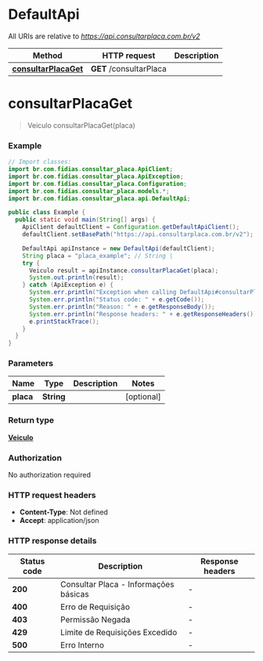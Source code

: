 # DefaultApi

All URIs are relative to *https://api.consultarplaca.com.br/v2*

Method | HTTP request | Description
------------- | ------------- | -------------
[**consultarPlacaGet**](DefaultApi.md#consultarPlacaGet) | **GET** /consultarPlaca | 


<a name="consultarPlacaGet"></a>
# **consultarPlacaGet**
> Veiculo consultarPlacaGet(placa)



### Example
```java
// Import classes:
import br.com.fidias.consultar_placa.ApiClient;
import br.com.fidias.consultar_placa.ApiException;
import br.com.fidias.consultar_placa.Configuration;
import br.com.fidias.consultar_placa.models.*;
import br.com.fidias.consultar_placa.api.DefaultApi;

public class Example {
  public static void main(String[] args) {
    ApiClient defaultClient = Configuration.getDefaultApiClient();
    defaultClient.setBasePath("https://api.consultarplaca.com.br/v2");

    DefaultApi apiInstance = new DefaultApi(defaultClient);
    String placa = "placa_example"; // String | 
    try {
      Veiculo result = apiInstance.consultarPlacaGet(placa);
      System.out.println(result);
    } catch (ApiException e) {
      System.err.println("Exception when calling DefaultApi#consultarPlacaGet");
      System.err.println("Status code: " + e.getCode());
      System.err.println("Reason: " + e.getResponseBody());
      System.err.println("Response headers: " + e.getResponseHeaders());
      e.printStackTrace();
    }
  }
}
```

### Parameters

Name | Type | Description  | Notes
------------- | ------------- | ------------- | -------------
 **placa** | **String**|  | [optional]

### Return type

[**Veiculo**](Veiculo.md)

### Authorization

No authorization required

### HTTP request headers

 - **Content-Type**: Not defined
 - **Accept**: application/json

### HTTP response details
| Status code | Description | Response headers |
|-------------|-------------|------------------|
**200** | Consultar Placa - Informações básicas |  -  |
**400** | Erro de Requisição |  -  |
**403** | Permissão Negada |  -  |
**429** | Limite de Requisições Excedido |  -  |
**500** | Erro Interno |  -  |

